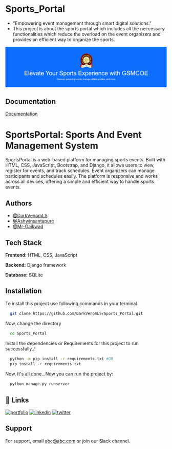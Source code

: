 # Sports_Portal
- "Empowering event management through smart digital solutions."
- This project is about the sports portal which includes all the neccessary functionalities which reduce the overload on the event organizers and provides an efficient way to organize the sports.

<!-- ![Logo](https://dev-to-uploads.s3.amazonaws.com/uploads/articles/th5xamgrr6se0x5ro4g6.png) -->
![Logo](/static/web-back.png)


## Documentation

[Documentation](https://github.com/DarkVenomLS/Sports_Portal/README.md)


# SportsPortal: Sports And Event Management System

SportsPortal is a web-based platform for managing sports events. Built with HTML, CSS, JavaScript, Bootstrap, and Django, it allows users to view, register for events, and track schedules. Event organizers can manage participants and schedules easily. The platform is responsive and works across all devices, offering a simple and efficient way to handle sports events.



## Authors

- [@DarkVenomLS](https://www.github.com/DarkVenomLS)
- [@Ashwinsantapure](https://www.github.com/Ashwinsantapure)
- [@Mr-Gaikwad](https://www.github.com/Mr-Gaikwad)


## Tech Stack

**Frontend:** HTML, CSS, JavaScript

**Backend:** Django framework

**Database:** SQLite


## Installation

To install this project use following commands in your terminal

```bash
  git clone https://github.com/DarkVenomLS/Sports_Portal.git
```
Now, change the directory
```bash
  cd Sports_Portal
```
Install the dependencies or Requirements for this project to run successfully..!
```bash
  python -m pip install -r requirements.txt #OR
  pip install -r requirements.txt
```
Now, It's all done...Now you can run the project by:
```bash
  python manage.py runserver
```


## 🔗 Links
[![portfolio](https://img.shields.io/badge/my_portfolio-000?style=for-the-badge&logo=ko-fi&logoColor=white)](https://katherineoelsner.com/)
[![linkedin](https://img.shields.io/badge/linkedin-0A66C2?style=for-the-badge&logo=linkedin&logoColor=white)](https://www.linkedin.com/)
[![twitter](https://img.shields.io/badge/twitter-1DA1F2?style=for-the-badge&logo=twitter&logoColor=white)](https://twitter.com/)

## Support

For support, email abc@abc.com or join our Slack channel.

